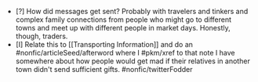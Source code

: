 - [?] How did messages get sent? Probably with travelers and tinkers and complex family connections from people who might go to different towns and meet up with different people in market days. Honestly, though, traders. 
- [I] Relate this to [[Transporting Information]] and do an #nonfic/articleSeed/afterword where I #pkm/xref to that note I have somewhere about how people would get mad if their relatives in another town didn't send sufficient gifts. #nonfic/twitterFodder 